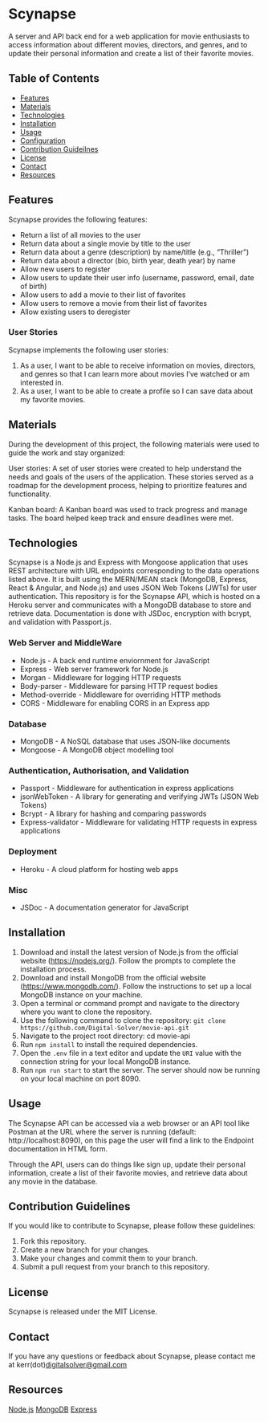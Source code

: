 # Scynapse

A server and API back end for a web application for movie enthusiasts to access information about different movies, directors, and genres, and to update their personal information and create a list of their favorite movies.

## Table of Contents

* [Features](https://github.com/Digital-Solver/movie-api/edit/main/README.md#Features)
* [Materials](https://github.com/Digital-Solver/movie-api/edit/main/README.md#Materials)
* [Technologies](https://github.com/Digital-Solver/movie-api/edit/main/README.md#Technologies)
* [Installation](https://github.com/Digital-Solver/movie-api/edit/main/README.md#Installation)
* [Usage](https://github.com/Digital-Solver/movie-api/edit/main/README.md#Usage)
* [Configuration](https://github.com/Digital-Solver/movie-api/edit/main/README.md#Configuration)
* [Contribution Guideilnes](https://github.com/Digital-Solver/movie-api/edit/main/README.md#Contribution)
* [License](https://github.com/Digital-Solver/movie-api/edit/main/README.md#License)
* [Contact](https://github.com/Digital-Solver/movie-api/edit/main/README.md#Contact)
* [Resources](https://github.com/Digital-Solver/movie-api/edit/main/README.md#Resources)

## Features

Scynapse provides the following features:

* Return a list of all movies to the user
* Return data about a single movie by title to the user
* Return data about a genre (description) by name/title (e.g., “Thriller”)
* Return data about a director (bio, birth year, death year) by name
* Allow new users to register
* Allow users to update their user info (username, password, email, date of birth)
* Allow users to add a movie to their list of favorites
* Allow users to remove a movie from their list of favorites
* Allow existing users to deregister

### User Stories

Scynapse implements the following user stories:

1. As a user, I want to be able to receive information on movies, directors, and genres so that I can learn more about movies I’ve watched or am interested in.
2. As a user, I want to be able to create a profile so I can save data about my favorite movies.

## Materials
During the development of this project, the following materials were used to guide the work and stay organized:

User stories: A set of user stories were created to help understand the needs and goals of the users of the application. These stories served as a roadmap for the development process, helping to prioritize features and functionality.

Kanban board: A Kanban board was used to track progress and manage tasks. The board helped keep track and ensure deadlines were met.

## Technologies

Scynapse is a Node.js and Express with Mongoose application that uses REST architecture with URL endpoints corresponding to the data operations listed above. It is built using the MERN/MEAN stack (MongoDB, Express, React & Angular, and Node.js) and uses JSON Web Tokens (JWTs) for user authentication. This repository is for the Scynapse API, which is hosted on a Heroku server and communicates with a MongoDB database to store and retrieve data. Documentation is done with JSDoc, encryption with bcrypt, and validation with Passport.js.

### Web Server and MiddleWare
* Node.js - A back end runtime enviornment for JavaScript
* Express - Web server framework for Node.js
* Morgan - Middleware for logging HTTP requests
* Body-parser - Middleware for parsing HTTP request bodies
* Method-override - Middleware for overriding HTTP methods
* CORS - Middleware for enabling CORS in an Express app

### Database
* MongoDB - A NoSQL database that uses JSON-like documents
* Mongoose - A MongoDB object modelling tool

### Authentication, Authorisation, and Validation
* Passport - Middleware for authentication in express applications
* jsonWebToken - A library for generating and verifying JWTs (JSON Web Tokens)
* Bcrypt - A library for hashing and comparing passwords
* Express-validator - Middleware for validating HTTP requests in express applications

### Deployment
* Heroku - A cloud platform for hosting web apps

### Misc
* JSDoc - A documentation generator for JavaScript

## Installation

1. Download and install the latest version of Node.js from the official website (https://nodejs.org/). Follow the prompts to complete the installation process.
2. Download and install MongoDB from the official website (https://www.mongodb.com/). Follow the instructions to set up a local MongoDB instance on your machine.
3. Open a terminal or command prompt and navigate to the directory where you want to clone the repository.
4. Use the following command to clone the repository: `git clone https://github.com/Digital-Solver/movie-api.git`
5. Navigate to the project root directory: cd movie-api
6. Run `npm install` to install the required dependencies.
7. Open the `.env` file in a text editor and update the `URI` value with the connection string for your local MongoDB instance.
8. Run `npm run start` to start the server. The server should now be running on your local machine on port 8090.

## Usage

The Scynapse API can be accessed via a web browser or an API tool like Postman at the URL where the server is running (default: http://localhost:8090), on this page the user will find a link to the Endpoint documentation in HTML form. 

Through the API, users can do things like sign up, update their personal information, create a list of their favorite movies, and retrieve data about any movie in the database.

## Contribution Guidelines

If you would like to contribute to Scynapse, please follow these guidelines:

1. Fork this repository.
2. Create a new branch for your changes.
3. Make your changes and commit them to your branch.
4. Submit a pull request from your branch to this repository.

## License

Scynapse is released under the MIT License.

## Contact

If you have any questions or feedback about Scynapse, please contact me at kerr(dot)digitalsolver@gmail.com

## Resources

[Node.js](https://nodejs.org/)
[MongoDB](https://www.mongodb.com/)
[Express](https://expressjs.com/)
